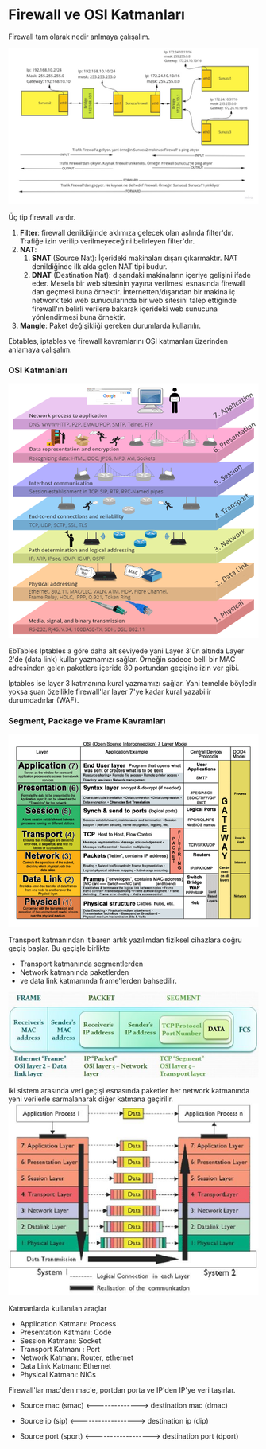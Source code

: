 # Firewall ve OSI Katmanları

Firewall tam olarak nedir anlmaya çalışalım.

![NetworkIptables.jpg](files/NetworkIptables.jpg)

Üç tip firewall vardır.

1. **Filter**: firewall denildiğinde aklımıza gelecek olan aslında filter'dır. Trafiğe izin verilip verilmeyeceğini belirleyen filter'dır.
2. **NAT**: 
   1. **SNAT** (Source Nat): İçerideki makinaları dışarı çıkarmaktır. NAT denildiğinde ilk  akla gelen NAT tipi budur.
   2. **DNAT** (Destination Nat): dışarıdaki makinaların içeriye gelişini ifade eder. Mesela bir web sitesinin yayına verilmesi esnasında firewall dan geçmesi buna örnektir. İnternetten/dışarıdan bir makina iç network'teki web sunucularında bir web sitesini talep ettiğinde firewall'ın belirli verilere bakarak içerideki web sunucuna yönlendirmesi buna örnektir. 
3. **Mangle**: Paket değişikliği gereken durumlarda kullanılır.

Ebtables, iptables ve firewall kavramlarını OSI katmanları üzerinden anlamaya çalışalım.

### OSI Katmanları

![seven-layers-of-OSI-model.png](files/seven-layers-of-OSI-model.png)

EbTables Iptables a göre daha alt seviyede yani Layer 3'ün altında Layer 2'de (data link) kullar yazmamızı sağlar.  Örneğin sadece belli bir MAC adresinden gelen paketlere içeride 80 portundan geçişine izin ver gibi.

Iptables ise layer 3 katmanına kural yazmamızı sağlar. Yani temelde böyledir yoksa şuan özellikle firewall'lar layer 7'ye kadar kural yazabilir durumdadırlar (WAF).

### Segment, Package ve Frame Kavramları

![osi.gif](files/osi.gif)

Transport katmanından itibaren artık yazılımdan fiziksel cihazlara doğru geçiş başlar. Bu geçişle birlikte

- Transport katmanında segmentlerden
- Network katmanında paketlerden
- ve data link katmanında frame'lerden bahsedilir.

![segment_package_frame.jpg](files/segment_package_frame.jpg)

iki sistem arasında veri geçişi esnasında paketler her network katmanında yeni verilerle sarmalanarak diğer katmana geçirilir.
![5.png](files/5.png)

Katmanlarda kullanılan araçlar

- Application Katmanı: Process
- Presentation Katmanı: Code
- Session Katmanı: Socket
- Transport Katmanı : Port
- Network Katmanı: Router, ethernet
- Data Link Katmanı: Ethernet
- Physical Katmanı: NICs

Firewall'lar mac'den mac'e, portdan porta ve IP'den IP'ye veri taşırlar.


- Source mac (smac) <--------------> destination mac (dmac)

- Source ip (sip) <------------------> destination ip (dip)

- Source port (sport) <------------------> destination port (dport)